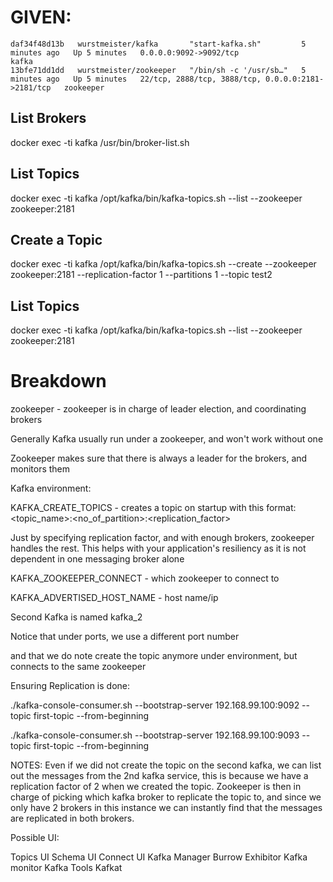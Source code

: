 # GIVEN:
```
daf34f48d13b   wurstmeister/kafka       "start-kafka.sh"         5 minutes ago   Up 5 minutes   0.0.0.0:9092->9092/tcp                               kafka
13bfe71dd1dd   wurstmeister/zookeeper   "/bin/sh -c '/usr/sb…"   5 minutes ago   Up 5 minutes   22/tcp, 2888/tcp, 3888/tcp, 0.0.0.0:2181->2181/tcp   zookeeper
```

## List Brokers
docker exec -ti kafka /usr/bin/broker-list.sh

## List Topics
docker exec -ti kafka /opt/kafka/bin/kafka-topics.sh --list --zookeeper zookeeper:2181

## Create a Topic
docker exec -ti kafka /opt/kafka/bin/kafka-topics.sh --create --zookeeper zookeeper:2181 --replication-factor 1 --partitions 1 --topic test2

## List Topics
docker exec -ti kafka /opt/kafka/bin/kafka-topics.sh --list --zookeeper zookeeper:2181



# Breakdown

zookeeper - zookeeper is in charge of leader election, and coordinating brokers

Generally Kafka usually run under a zookeeper, and won't work without one

Zookeeper makes sure that there is always a leader for the brokers, and monitors them

Kafka environment:

KAFKA_CREATE_TOPICS - creates a topic on startup with this format: <topic_name>:<no_of_partition>:<replication_factor>

Just by specifying replication factor, and with enough brokers, zookeeper handles the rest. This helps with your application's resiliency as it is not dependent in one messaging broker alone

KAFKA_ZOOKEEPER_CONNECT - which zookeeper to connect to

KAFKA_ADVERTISED_HOST_NAME - host name/ip

Second Kafka is named kafka_2

Notice that under ports, we use a different port number

and that we do note create the topic anymore under environment, but connects to the same zookeeper

Ensuring Replication is done:

./kafka-console-consumer.sh --bootstrap-server 192.168.99.100:9092 --topic first-topic --from-beginning

./kafka-console-consumer.sh --bootstrap-server 192.168.99.100:9093 --topic first-topic --from-beginning

NOTES: Even if we did not create the topic on the second kafka, we can list out the messages from the 2nd kafka service, this is because we have a replication factor of 2 when we created the topic. Zookeeper is then in charge of picking which kafka broker to replicate the topic to, and since we only have 2 brokers in this instance we can instantly find that the messages are replicated in both brokers.

Possible UI:

Topics UI
Schema UI
Connect UI
Kafka Manager
Burrow
Exhibitor
Kafka monitor
Kafka Tools
Kafkat